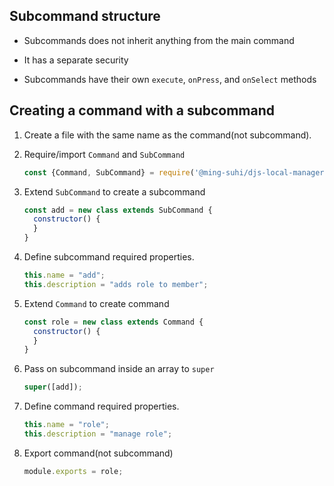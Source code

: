 ## Subcommand structure

- Subcommands does not inherit anything from the main command

- It has a separate security

- Subcommands have their own `execute`, `onPress`, and `onSelect` methods

## Creating a command with a subcommand

1. Create a file with the same name as the command(not subcommand).

2. Require/import `Command` and `SubCommand`
    ```js
    const {Command, SubCommand} = require('@ming-suhi/djs-local-manager');
    ```

3. Extend `SubCommand` to create a subcommand
    ```js
    const add = new class extends SubCommand {
      constructor() {
      }
    }
    ```

4. Define subcommand required properties.
    ```js
    this.name = "add";
    this.description = "adds role to member";
    ```

5. Extend `Command` to create command
    ```js
    const role = new class extends Command {
      constructor() {
      }
    }
    ```

6. Pass on subcommand inside an array to `super`
    ```js
    super([add]);
    ```

7. Define command required properties.
    ```js
    this.name = "role";
    this.description = "manage role";
    ```

8. Export command(not subcommand)
    ```js
    module.exports = role;
    ```